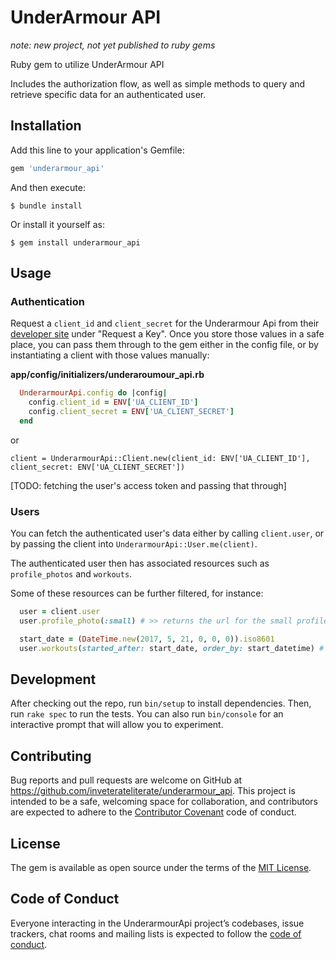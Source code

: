 # UnderArmour API

_note: new project, not yet published to ruby gems_

Ruby gem to utilize UnderArmour API

Includes the authorization flow, as well as simple methods to query and retrieve specific data for an authenticated user.

## Installation

Add this line to your application's Gemfile:

```ruby
gem 'underarmour_api'
```

And then execute:

    $ bundle install

Or install it yourself as:

    $ gem install underarmour_api

## Usage

### Authentication

Request a `client_id` and `client_secret` for the Underarmour Api from their [developer site](https://developer.underarmour.com/docs/) under "Request a Key".
Once you store those values in a safe place, you can pass them through to the gem either in the config file, or by instantiating a client with those values manually:

**app/config/initializers/underaroumour_api.rb**
```ruby
  UnderarmourApi.config do |config|
    config.client_id = ENV['UA_CLIENT_ID']
    config.client_secret = ENV['UA_CLIENT_SECRET']
  end
```

or

`client = UnderarmourApi::Client.new(client_id: ENV['UA_CLIENT_ID'], client_secret: ENV['UA_CLIENT_SECRET'])`

[TODO: fetching the user's access token and passing that through]

### Users

You can fetch the authenticated user's data either by calling `client.user`, or by passing the client into `UnderarmourApi::User.me(client)`.

The authenticated user then has associated resources such as `profile_photos` and `workouts`.

Some of these resources can be further filtered, for instance:

```ruby
  user = client.user
  user.profile_photo(:small) # >> returns the url for the small profile photo

  start_date = (DateTime.new(2017, 5, 21, 0, 0, 0)).iso8601
  user.workouts(started_after: start_date, order_by: start_datetime) # >> returns workouts that match the filter criteria
```

## Development

After checking out the repo, run `bin/setup` to install dependencies. Then, run `rake spec` to run the tests. You can also run `bin/console` for an interactive prompt that will allow you to experiment.

## Contributing

Bug reports and pull requests are welcome on GitHub at https://github.com/inveterateliterate/underarmour_api.
This project is intended to be a safe, welcoming space for collaboration, and contributors are expected to adhere to the [Contributor Covenant](http://contributor-covenant.org) code of conduct.

## License

The gem is available as open source under the terms of the [MIT License](http://opensource.org/licenses/MIT).

## Code of Conduct

Everyone interacting in the UnderarmourApi project’s codebases, issue trackers, chat rooms and mailing lists is expected to follow the [code of conduct](https://github.com/inveterateliterate/underarmour_api/blob/master/CODE_OF_CONDUCT.md).

